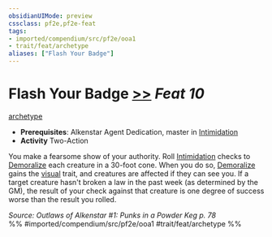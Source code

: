 ```yaml
---
obsidianUIMode: preview
cssclass: pf2e,pf2e-feat
tags:
- imported/compendium/src/pf2e/ooa1
- trait/feat/archetype
aliases: ["Flash Your Badge"]
---
```

# Flash Your Badge  [>>](chapter-9-playing-the-game.md#Actions "Two-Action") *Feat 10*  
[archetype](archetype.md)  

- **Prerequisites**: Alkenstar Agent Dedication, master in [Intimidation](../skills.md#Intimidation)
- **Activity** Two-Action

You make a fearsome show of your authority. Roll [Intimidation](../skills.md#Intimidation) checks to [Demoralize](demoralize.md) each creature in a 30-foot cone. When you do so, [Demoralize](demoralize.md) gains the [visual](visual.md) trait, and creatures are affected if they can see you. If a target creature hasn't broken a law in the past week (as determined by the GM), the result of your check against that creature is one degree of success worse than the result you rolled.

*Source: Outlaws of Alkenstar #1: Punks in a Powder Keg p. 78*  
%% #imported/compendium/src/pf2e/ooa1 #trait/feat/archetype %%